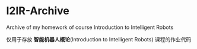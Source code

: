 # I2IR-Archive
 Archive of my homework of course Introduction to Intelligent Robots

仅用于存放 **智能机器人概论**(Introduction to Intelligent Robots) 课程的作业代码